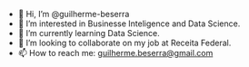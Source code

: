- 👋 Hi, I’m @guilherme-beserra
- 👀 I’m interested in Businesse Inteligence and Data Science.
- 🌱 I’m currently learning Data Science.
- 💞️ I’m looking to collaborate on my job at Receita Federal.
- 📫 How to reach me: guilherme.beserra@gmail.com

<!---
guilherme-beserra/guilherme-beserra is a ✨ special ✨ repository because its `README.md` (this file) appears on your GitHub profile.
You can click the Preview link to take a look at your changes.
--->
